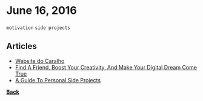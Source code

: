 # June 16, 2016

`motivation` `side projects`

## Articles

- [Website do Caralho](https://websitedocaralho.com.br/)
- [Find A Friend, Boost Your Creativity, And Make Your Digital Dream Come True](https://www.smashingmagazine.com/2016/06/make-your-digital-dream-come-true/)
- [A Guide To Personal Side Projects](https://www.smashingmagazine.com/2016/05/a-guide-to-personal-side-projects/) 


[__Back__](../README.md#jun)
